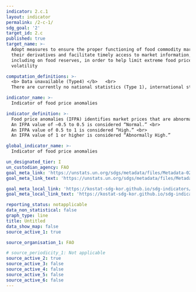 ```yaml
---
indicator: 2.c.1
layout: indicator
permalink: /2-c-1/
sdg_goal: '2'
target_id: 2.c
published: true
target_name: >-
  Adopt measures to ensure the proper functioning of food commodity markets and
  their derivatives and facilitate timely access to market information,
  including on food reserves, in order to help limit extreme food price
  volatility

computation_definitions: >-
  <b> Data unavailable (Type4) </b>   <br>
  There are currently no national statistics (Type 1), international statistics (Type 2), or alternative national statistics (Type 3) available. The Data of Type 1, type 2, or type 3 can be also included in case of temporary unavailability.

indicator_name: >-
  Indicator of food price anomalies

indicator_definition: >-
  Food price anomalies (IFPA) identifies market prices that are abnormally high.  <br>
  An IFPA value of –0.5 to 0.5 is considered “Normal.” <br>
  An IFPA value of 0.5 to 1 is considered “High.” <br>
  An IFPA value of 1 or higher is considered “Abnormally High.” 

global_indicator_name: >-
  Indicator of food price anomalies

un_designated_tier: I
un_custodian_agency: FAO
goal_meta_link: 'https://unstats.un.org/sdgs/metadata/files/Metadata-02-0c-01.pdf'
goal_meta_link_text: 'https://unstats.un.org/sdgs/metadata/files/Metadata-02-0c-01.pdf'

goal_meta_local_link: 'https://kostat-sdg-kor.github.io/sdg-indicators/public/data/Metadata-02-0c-01_ENG.pdf'
goal_meta_local_link_text: 'https://kostat-sdg-kor.github.io/sdg-indicators/public/data/Metadata-02-0c-01_ENG.pdf'

reporting_status: notapplicable
data_non_statistical: false
graph_type: line
title: Untitled
data_show_map: false
source_active_1: true

source_organisation_1: FAO

# source_periodicity_1: Not applicable
source_active_2: true
source_active_3: false
source_active_4: false
source_active_5: false
source_active_6: false
---
```

